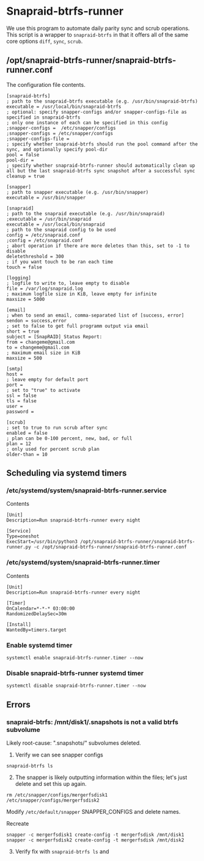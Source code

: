 # Snapraid-btrfs-runner

We use this program to automate daily parity sync and scrub operations. This script is a wrapper to `snapraid-btrfs` in that it offers all of the same core options `diff`, `sync`, `scrub`.

## /opt/snapraid-btrfs-runner/snapraid-btrfs-runner.conf

The configuration file contents.

```
[snapraid-btrfs]
; path to the snapraid-btrfs executable (e.g. /usr/bin/snapraid-btrfs)
executable = /usr/local/bin/snapraid-btrfs
; optional: specify snapper-configs and/or snapper-configs-file as specified in snapraid-btrfs
; only one instance of each can be specified in this config
;snapper-configs =  /etc/snapper/configs
;snapper-configs = /etc/snapper/configs
;snapper-configs-file =
; specify whether snapraid-btrfs should run the pool command after the sync, and optionally specify pool-dir
pool = false
pool-dir =
; specify whether snapraid-btrfs-runner should automatically clean up all but the last snapraid-btrfs sync snapshot after a successful sync
cleanup = true

[snapper]
; path to snapper executable (e.g. /usr/bin/snapper)
executable = /usr/bin/snapper

[snapraid]
; path to the snapraid executable (e.g. /usr/bin/snapraid)
;executable = /usr/bin/snapraid
executable = /usr/local/bin/snapraid
; path to the snapraid config to be used
config = /etc/snapraid.conf
;config = /etc/snapraid.conf
; abort operation if there are more deletes than this, set to -1 to disable
deletethreshold = 300
; if you want touch to be ran each time
touch = false

[logging]
; logfile to write to, leave empty to disable
file = /var/log/snapraid.log
; maximum logfile size in KiB, leave empty for infinite
maxsize = 5000

[email]
; when to send an email, comma-separated list of [success, error]
sendon = success,error
; set to false to get full programm output via email
short = true
subject = [SnapRAID] Status Report:
from = changeme@gmail.com
to = changeme@gmail.com
; maximum email size in KiB
maxsize = 500

[smtp]
host =
; leave empty for default port
port =
; set to "true" to activate
ssl = false
tls = false
user =
password =

[scrub]
; set to true to run scrub after sync
enabled = false
; plan can be 0-100 percent, new, bad, or full
plan = 12
; only used for percent scrub plan
older-than = 10

```

## Scheduling via systemd timers

### /etc/systemd/system/snapraid-btrfs-runner.service

Contents

```
[Unit]
Description=Run snapraid-btrfs-runner every night

[Service]
Type=oneshot
ExecStart=/usr/bin/python3 /opt/snapraid-btrfs-runner/snapraid-btrfs-runner.py -c /opt/snapraid-btrfs-runner/snapraid-btrfs-runner.conf

```

### /etc/systemd/system/snapraid-btrfs-runner.timer

Contents

```
[Unit]
Description=Run snapraid-btrfs-runner every night

[Timer]
OnCalendar=*-*-* 03:00:00
RandomizedDelaySec=30m

[Install]
WantedBy=timers.target

```

### Enable systemd timer

```
systemctl enable snapraid-btrfs-runner.timer --now
```

### Disable snapraid-btrfs-runner systemd timer

```
systemctl disable snapraid-btrfs-runner.timer --now
```

## Errors

### snapraid-btrfs: /mnt/disk1/.snapshots is not a valid btrfs subvolume

Likely root-cause: ".snapshots/" subvolumes deleted.

1. Verify we can see snapper configs
```
snapraid-btrfs ls
```
2. The snapper is likely outputting information within the files; let's just delete and set this up again.
```
rm /etc/snapper/configs/mergerfsdisk1 /etc/snapper/configs/mergerfsdisk2
```

Modify `/etc/default/snapper` SNAPPER_CONFIGS and delete names.

Recreate
```
snapper -c mergerfsdisk1 create-config -t mergerfsdisk /mnt/disk1
snapper -c mergerfsdisk2 create-config -t mergerfsdisk /mnt/disk2
```
3. Verify fix with `snapraid-btrfs ls` and 
